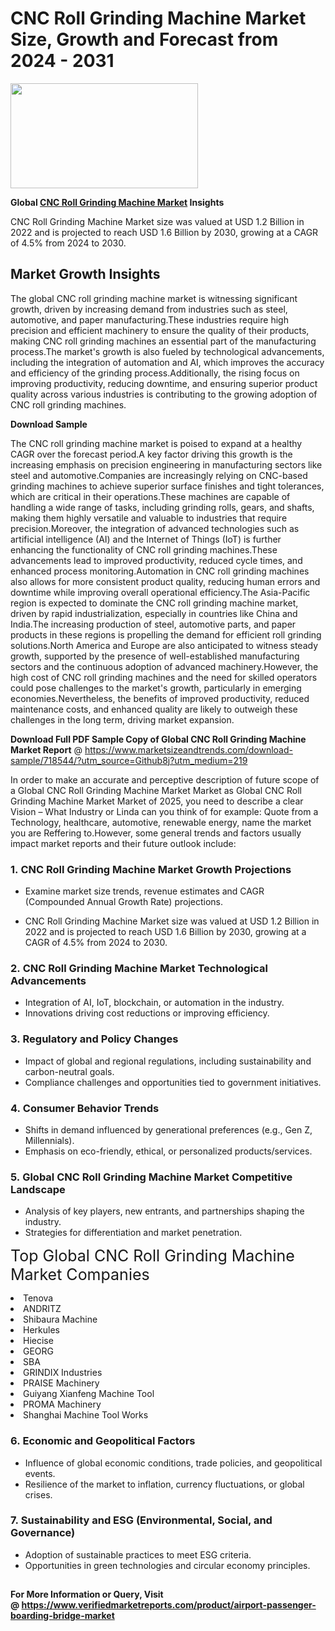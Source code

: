 <H1>CNC Roll Grinding Machine Market Size, Growth and Forecast from 2024 - 2031</H1><img class="aligncenter size-medium wp-image-584254" src="https://thirdeyenews.in/wp-content/uploads/2024/09/Global-Market-Research-300x168.jpeg" alt="" width="300" height="168" /><p><strong>Global&nbsp;<a href="https://www.marketsizeandtrends.com/download-sample/718544/?utm_source=Github8j?utm_medium=219">CNC Roll Grinding Machine Market</a> Insights</strong></p><p>CNC Roll Grinding Machine Market size was valued at USD 1.2 Billion in 2022 and is projected to reach USD 1.6 Billion by 2030, growing at a CAGR of 4.5% from 2024 to 2030.</p><p><h2>Market Growth Insights</h2> <p>The global CNC roll grinding machine market is witnessing significant growth, driven by increasing demand from industries such as steel, automotive, and paper manufacturing.These industries require high precision and efficient machinery to ensure the quality of their products, making CNC roll grinding machines an essential part of the manufacturing process.The market's growth is also fueled by technological advancements, including the integration of automation and AI, which improves the accuracy and efficiency of the grinding process.Additionally, the rising focus on improving productivity, reducing downtime, and ensuring superior product quality across various industries is contributing to the growing adoption of CNC roll grinding machines.</p> <p><strong>Download Sample</strong></p> <p>The CNC roll grinding machine market is poised to expand at a healthy CAGR over the forecast period.A key factor driving this growth is the increasing emphasis on precision engineering in manufacturing sectors like steel and automotive.Companies are increasingly relying on CNC-based grinding machines to achieve superior surface finishes and tight tolerances, which are critical in their operations.These machines are capable of handling a wide range of tasks, including grinding rolls, gears, and shafts, making them highly versatile and valuable to industries that require precision.Moreover, the integration of advanced technologies such as artificial intelligence (AI) and the Internet of Things (IoT) is further enhancing the functionality of CNC roll grinding machines.These advancements lead to improved productivity, reduced cycle times, and enhanced process monitoring.Automation in CNC roll grinding machines also allows for more consistent product quality, reducing human errors and downtime while improving overall operational efficiency.The Asia-Pacific region is expected to dominate the CNC roll grinding machine market, driven by rapid industrialization, especially in countries like China and India.The increasing production of steel, automotive parts, and paper products in these regions is propelling the demand for efficient roll grinding solutions.North America and Europe are also anticipated to witness steady growth, supported by the presence of well-established manufacturing sectors and the continuous adoption of advanced machinery.However, the high cost of CNC roll grinding machines and the need for skilled operators could pose challenges to the market's growth, particularly in emerging economies.Nevertheless, the benefits of improved productivity, reduced maintenance costs, and enhanced quality are likely to outweigh these challenges in the long term, driving market expansion.<p><span class=""><strong>Download Full PDF Sample Copy of Global CNC Roll Grinding Machine Market Report</strong> @ <a href="https://www.marketsizeandtrends.com/download-sample/718544/?utm_source=Github8j?utm_medium=219" target="_blank">https://www.marketsizeandtrends.com/download-sample/718544/?utm_source=Github8j?utm_medium=219</a></span></p><p>In order to make an accurate and perceptive description of future scope of a Global&nbsp;CNC Roll Grinding Machine Market Market as Global&nbsp;CNC Roll Grinding Machine Market Market of 2025, you need to describe a clear Vision &ndash; What Industry or Linda can you think of for example: Quote from a Technology, healthcare, automotive, renewable energy, name the market you are Reffering to.However, some general trends and factors usually impact market reports and their future outlook include:</p><h3>1.&nbsp;<strong>CNC Roll Grinding Machine Market Growth Projections</strong></h3><ul><li>Examine market size trends, revenue estimates and CAGR (Compounded Annual Growth Rate) projections.</li><li><p>CNC Roll Grinding Machine Market size was valued at USD 1.2 Billion in 2022 and is projected to reach USD 1.6 Billion by 2030, growing at a CAGR of 4.5% from 2024 to 2030.</p></li></ul><h3>2.&nbsp;<strong>CNC Roll Grinding Machine Market Technological Advancements</strong></h3><ul><li>Integration of AI, IoT, blockchain, or automation in the industry.</li><li>Innovations driving cost reductions or improving efficiency.</li></ul><h3>3.&nbsp;<strong>Regulatory and Policy Changes</strong></h3><ul><li>Impact of global and regional regulations, including sustainability and carbon-neutral goals.</li><li>Compliance challenges and opportunities tied to government initiatives.</li></ul><h3>4.&nbsp;<strong>Consumer Behavior Trends</strong></h3><ul><li>Shifts in demand influenced by generational preferences (e.g., Gen Z, Millennials).</li><li>Emphasis on eco-friendly, ethical, or personalized products/services.</li></ul><h3>5.&nbsp;<strong>Global CNC Roll Grinding Machine Market Competitive Landscape</strong></h3><ul><li>Analysis of key players, new entrants, and partnerships shaping the industry.</li><li>Strategies for differentiation and market penetration.</li></ul><p data-pm-slice="1 1 []"><span style="color: inherit; font-family: inherit; font-size: 25px;">Top Global CNC Roll Grinding Machine Market Companies</span></p><div class="" data-test-id=""><p><li>Tenova</li><li> ANDRITZ</li><li> Shibaura Machine</li><li> Herkules</li><li> Hiecise</li><li> GEORG</li><li> SBA</li><li> GRINDIX Industries</li><li> PRAISE Machinery</li><li> Guiyang Xianfeng Machine Tool</li><li> PROMA Machinery</li><li> Shanghai Machine Tool Works</li></p></div><h3>6.&nbsp;<strong>Economic and Geopolitical Factors</strong></h3><ul><li>Influence of global economic conditions, trade policies, and geopolitical events.</li><li>Resilience of the market to inflation, currency fluctuations, or global crises.</li></ul><h3>7.&nbsp;<strong>Sustainability and ESG (Environmental, Social, and Governance)</strong></h3><ul><li>Adoption of sustainable practices to meet ESG criteria.</li><li>Opportunities in green technologies and circular economy principles.</li></ul><h2><strong style="font-size: 14px;">For More Information or Query, Visit @&nbsp;</strong><a style="background-color: #ffffff; font-size: 14px;" href="https://www.marketsizeandtrends.com/report/cnc-roll-grinding-machine-market/" target="_blank">https://www.verifiedmarketreports.com/product/airport-passenger-boarding-bridge-market</a></h2>